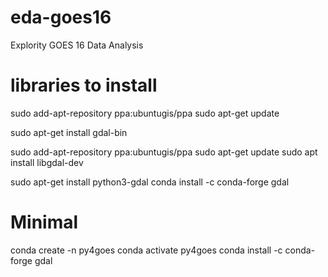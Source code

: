 # eda-goes16
Explority GOES 16 Data Analysis

# libraries to install
sudo add-apt-repository ppa:ubuntugis/ppa
sudo apt-get update

sudo apt-get install gdal-bin

sudo add-apt-repository ppa:ubuntugis/ppa
sudo apt-get update
sudo apt install libgdal-dev

sudo apt-get install python3-gdal
conda install -c conda-forge gdal

# Minimal
conda create -n py4goes
conda activate py4goes
conda install -c conda-forge gdal


